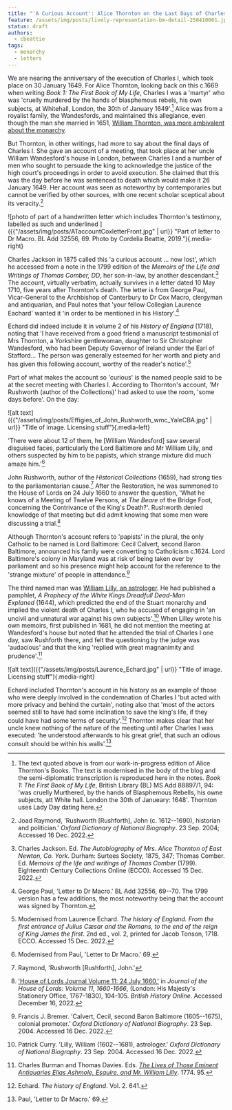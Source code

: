 ```yaml
---
title: "'A Curious Account': Alice Thornton on the Last Days of Charles I"
feature: /assets/img/posts/lively-representation-bm-detail-250410001.jpg
status: draft
authors:
  - cbeattie
tags:
  - monarchy
  - letters
---
```

We are nearing the anniversary of the execution of Charles I, which took place on 30 January 1649. For Alice Thornton, looking back on this c.1669 when writing *Book 1: The First Book of My Life*, Charles I was a 'martyr'
who was 'cruelly murdered by the hands of blasphemous rebels, his own
subjects, at Whitehall, London, the 30th of January 1649'.[^1] 
Alice was from a royalist family, the Wandesfords, and maintained this
allegiance, even though the man she married in 1651, [William Thornton,
was more ambivalent about the monarchy](https://thornton.kdl.kcl.ac.uk/posts/blog/2022-09-12-a-house-divided/).


But Thornton, in other writings, had more to say about the final days of
Charles I. She gave an account of a meeting, that took place at her
uncle William Wandesford's house in London, between Charles I and a
number of men who sought to persuade the king to acknowledge the justice
of the high court's proceedings in order to avoid execution. She
claimed that this was the day before he was sentenced to death which
would make it 26 January 1649. Her account was seen as noteworthy by
contemporaries but cannot be verified by other sources, with one recent
scholar sceptical about its veracity.[^2]

![photo of part of a handwritten letter which includes Thornton's testimony, labelled as such and underlined ]({{"/assets/img/posts/ATaccountCoxletterFront.jpg" | url}} "Part of letter to Dr Macro. BL Add 32556, 69. Photo by Cordelia Beattie, 2019."){.media-right}

Charles Jackson in 1875 called this 'a curious account ... now lost',
which he accessed from a note in the 1799 edition of the *Memoirs of the
Life and Writings of Thomas Comber, DD*, her son-in-law, by another
descendant.[^3] The account, virtually verbatim, actually survives
in a letter dated 10 May 1710, five years after Thornton's death.
The letter is from George Paul, Vicar-General to the Archbishop of
Canterbury to Dr Cox Macro, clergyman and antiquarian, and Paul notes
that 'your fellow Collegian Laurence Eachard\' wanted it \'in order to
be mentioned in his History'.[^4]


Echard did indeed include it in volume 2 of his *History of England*
(1718), noting that 'I have received from a good friend a manuscript
testimonial of Mrs Thornton, a Yorkshire gentlewoman, daughter to Sir
Christopher Wandesford, who had been Deputy Governor of Ireland under
the Earl of Stafford... The person was generally esteemed for her worth
and piety and has given this following account, worthy of the reader's
notice'.[^5] 


Part of what makes the account so 'curious' is the named people said to
be at the secret meeting with Charles I. According to Thornton's
account, 'Mr Rushworth (author of the Collections)' had asked to use the
room, 'some days before'. On the day:

![alt text]({{"/assets/img/posts/Effigies_of_John_Rushworth_wmc_YaleCBA.jpg" | url}} "Title of image. Licensing stuff"){.media-left}

'There were about 12 of them, he \[William Wandesford\] saw several
disguised faces, particularly the Lord Baltimore and Mr William Lilly,
and others suspected by him to be papists, which strange mixture did
much amaze him.'[^6] 

John Rushworth, author of the *Historical Collections* (1659), had
strong ties to the parliamentarian cause.[^7] After the
Restoration, he was summoned to the House of Lords on 24 July 1660 to
answer the question, 'What he knows of a Meeting of Twelve Persons,
at *The Beare* of the Bridge Foot, concerning the Contrivance of the
King's Death?'. Rushworth denied knowledge of that meeting but did
admit knowing that some men were discussing a trial.[^8] 

Although Thornton's account refers to 'papists' in the plural, the only
Catholic to be named is Lord Baltimore: Cecil Calvert, second
Baron Baltimore, announced his family were converting to Catholicism
c.1624. Lord Baltimore's colony in Maryland was at risk of being taken
over by parliament and so his presence might help account for the reference
to the 'strange mixture' of people in attendance.[^9] 

The third named man was [William Lilly, an astrologer](https://thornton.kdl.kcl.ac.uk/posts/blog/2022-10-25-black-monday-solar-eclipse-1652). He had published a pamphlet, *A Prophecy of the White Kings
Dreadfull Dead-Man Explaned* (1644), which predicted the end of the
Stuart monarchy and implied the violent death of Charles I, who he
accused of engaging in 'an uncivil and unnatural war against his own
subjects'.[^10] When Lilley wrote his own memoirs, first
published in 1681, he did not mention the meeting at Wandesford's house
but noted that he attended the trial of Charles I one day, saw Rushforth
there, and felt the questioning by the judge was 'audacious' and that
the king 'replied with great magnanimity and prudence'.[^11]

![alt text]({{"/assets/img/posts/Laurence_Echard.jpg" | url}} "Title of image. Licensing stuff"){.media-right}

Echard included Thornton's account in his history as an example of those
who were deeply involved in the condemnation of Charles I 'but acted
with more privacy and behind the curtain', noting also that 'most of the
actors seemed still to have had some inclination to save the king's
life, if they could have had some terms of security'.[^12]
Thornton makes clear that her uncle knew nothing of the nature of the
meeting until after Charles I was executed: 'he understood afterwards to
his great grief, that such an odious consult should be within his
walls'.[^13]


[^1]: The text quoted above is from our work-in-progress edition of Alice
Thornton's Books. The text is modernised in the body of the blog and
the semi-diplomatic transcription is reproduced here in the notes. *Book
1: The First Book of My Life*, British Library (BL) MS Add 88897/1, 94:
'was cruelly Murthered, by the hands of Blasphemous Rebells, his owne
subjects, att White hall. London the 30th of Janueary: 1648'. Thornton
uses Lady Day dating here.

[^2]: Joad Raymond, \'Rushworth \[Rushforth\], John (c. 1612--1690),
historian and politician.\' *Oxford Dictionary of National Biography*.
23 Sep. 2004; Accessed 16 Dec. 2022.

[^3]: Charles Jackson. Ed. *The Autobiography of Mrs. Alice Thornton of
East Newton, Co. York*. Durham: Surtees Society, 1875, 347; Thomas
Comber. Ed. *Memoirs of the life and writings of Thomas Comber* (1799).
Eighteenth Century Collections Online (ECCO). Accessed 15 Dec. 2022.

[^4]: George Paul, 'Letter to Dr Macro.' BL Add 32556, 69--70. The 1799
version has a few additions, the most noteworthy being that the account
was signed by Thornton.

[^5]: Modernised from Laurence Echard. *The history of England. From the
    first entrance of Julius Cæsar and the Romans, to the end of the
    reign of King James the first*. 2nd ed., vol. 2, printed for Jacob
    Tonson, 1718. ECCO. Accessed 15 Dec. 2022.

[^6]: Modernised from Paul, 'Letter to Dr Macro.' 69.

[^7]: Raymond, \'Rushworth \[Rushforth\], John.'

[^8]: ['House of Lords Journal Volume 11: 24 July 1660,'](http://www.british-history.ac.uk/lords-jrnl/vol11/pp104-105) in *Journal
    of the House of Lords: Volume 11, 1660-1666*, (London: His
    Majesty\'s Stationery Office, 1767-1830), 104-105. *British History
    Online*. Accessed December 16, 2022.

[^9]: Francis J. Bremer. \'Calvert, Cecil, second Baron Baltimore
    (1605--1675), colonial promoter.\' *Oxford Dictionary of National
    Biography*. 23 Sep. 2004. Accessed 16 Dec. 2022.

[^10]: Patrick Curry. \'Lilly, William (1602--1681), astrologer.\'
    *Oxford Dictionary of National Biography*. 23 Sep. 2004. Accessed 16
    Dec. 2022.

[^11]: Charles Burman and Thomas Davies. Eds. [*The Lives of Those
    Eminent Antiquaries Elias Ashmole, Esquire, and Mr. William Lilly*](https://books.google.co.uk/books?id=DxE2AAAAMAAJ).
    1774. 95. 

[^12]: Echard. *The history of England*. Vol. 2. 641.

[^13]: Paul, 'Letter to Dr Macro.' 69.



